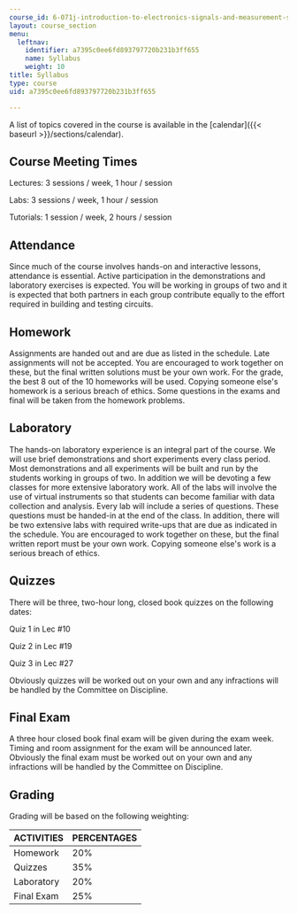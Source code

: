 ```yaml
---
course_id: 6-071j-introduction-to-electronics-signals-and-measurement-spring-2006
layout: course_section
menu:
  leftnav:
    identifier: a7395c0ee6fd893797720b231b3ff655
    name: Syllabus
    weight: 10
title: Syllabus
type: course
uid: a7395c0ee6fd893797720b231b3ff655

---
```


A list of topics covered in the course is available in the [calendar]({{< baseurl >}}/sections/calendar).

Course Meeting Times
--------------------

Lectures: 3 sessions / week, 1 hour / session

Labs: 3 sessions / week, 1 hour / session

Tutorials: 1 session / week, 2 hours / session

Attendance
----------

Since much of the course involves hands-on and interactive lessons, attendance is essential. Active participation in the demonstrations and laboratory exercises is expected. You will be working in groups of two and it is expected that both partners in each group contribute equally to the effort required in building and testing circuits.

Homework
--------

Assignments are handed out and are due as listed in the schedule. Late assignments will not be accepted. You are encouraged to work together on these, but the final written solutions must be your own work. For the grade, the best 8 out of the 10 homeworks will be used. Copying someone else's homework is a serious breach of ethics. Some questions in the exams and final will be taken from the homework problems.

Laboratory
----------

The hands-on laboratory experience is an integral part of the course. We will use brief demonstrations and short experiments every class period. Most demonstrations and all experiments will be built and run by the students working in groups of two. In addition we will be devoting a few classes for more extensive laboratory work. All of the labs will involve the use of virtual instruments so that students can become familiar with data collection and analysis. Every lab will include a series of questions. These questions must be handed-in at the end of the class. In addition, there will be two extensive labs with required write-ups that are due as indicated in the schedule. You are encouraged to work together on these, but the final written report must be your own work. Copying someone else's work is a serious breach of ethics.

Quizzes
-------

There will be three, two-hour long, closed book quizzes on the following dates:

Quiz 1 in Lec #10

Quiz 2 in Lec #19

Quiz 3 in Lec #27

Obviously quizzes will be worked out on your own and any infractions will be handled by the Committee on Discipline.

Final Exam
----------

A three hour closed book final exam will be given during the exam week. Timing and room assignment for the exam will be announced later. Obviously the final exam must be worked out on your own and any infractions will be handled by the Committee on Discipline.

Grading
-------

Grading will be based on the following weighting:

| ACTIVITIES | PERCENTAGES |
| --- | --- |
| Homework | 20% |
| Quizzes | 35% |
| Laboratory | 20% |
| Final Exam | 25%